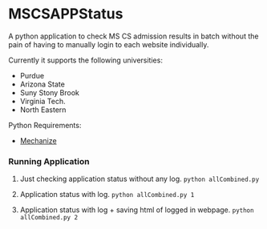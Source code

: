 # MSCSAPPStatus
A python application to check MS CS admission results in batch without the pain of having to manually login to each website individually. 

Currently it supports the following universities:
+ Purdue
+ Arizona State 
+ Suny Stony Brook
+ Virginia Tech.
+ North Eastern

Python Requirements:
+ [Mechanize](https://pypi.python.org/pypi/mechanize/)

### Running Application

1. Just checking application status without any log. 
```python allCombined.py```

2. Application status with log.
```python allCombined.py 1```

3. Application status with log + saving html of logged in webpage.
```python allCombined.py 2```
